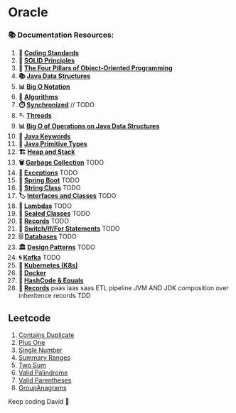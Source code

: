 # Oracle


### 📚 Documentation Resources:

1. **📏 [Coding Standards](documentation/CodingStandards.md)**
2. **🧱 [SOLID Principles](documentation/SolidPrinciples.md)**
3. **🎨 [The Four Pillars of Object-Oriented Programming](documentation/Four%20Pillars%20of%20Object-Oriented%20Programming.md)**
4. **📚 [Java Data Structures](documentation/Java%20Data%20Structures.md)**
5. **📊 [Big O Notation](documentation/Big%20O%20Notation.md)**
6. **🧠 [Algorithms](documentation/Algorithms.md)**
7. **⏱️ [Synchronized](documentation/Synchronized.md)** // TODO
8. **🪡 [Threads](documentation/Threads.md)**
9. **📊 [Big O of Operations on Java Data Structures](documentation/Big%20O%20of%20Operations%20on%20Java%20Data%20Structures.md)**
10. **🍩 [Java Keywords](documentation/Java%20Keywords.md)**
11. **🐁 [Java Primitive Types](documentation/Java%20Primitive%20Types.md)**
12. **🏗️ [Heap and Stack](documentation/Heap%20and%20Stack.md)**
13. **🗑️ [Garbage Collection](documentation/Garbage%20Collection.md)** TODO
14. **🚨 [Exceptions](documentation/Exceptions.md)** TODO
15. **🌱 [Spring Boot](documentation/SpringBoot.md)** TODO
16. **🔗 [String Class](documentation/StringClass.md)** TODO
17. **🏷️ [Interfaces and Classes](documentation/InterfacesAndClasses.md)** TODO
18. **🎯 [Lambdas](documentation/Lambdas.md)** TODO
19. **🚪 [Sealed Classes](documentation/SealedClasses.md)** TODO
20. **📜 [Records](documentation/Records.md)** TODO
21. **🔄 [Switch/If/For Statements](documentation/SwitchIfForStatements.md)** TODO
22. **🗄️ [Databases](documentation/Databases.md)** TODO
23. **🏛️ [Design Patterns](documentation/DesignPatterns.md)** TODO
24. **🌀 [Kafka](documentation/Kafka.md)** TODO
25. **🚢 [Kubernetes (K8s)](documentation/Kubernetes%20(K8s).md)**
26. **🐳 [Docker](documentation/Docker.md)**
27. **🔑 [HashCode & Equals](documentation/HashCode%20and%20Equals.md)** 
28. **🔑 [Records](documentation/Records.md)** 
paas iaas saas
ETL pipeline
JVM AND JDK
composition over inheritence 
records 
TDD



## Leetcode 

1. [Contains Duplicate](leetcode/containsduplicate/ContainsDuplicate.md)
2. [Plus One](leetcode/plusOne/PlusOne.md)
3. [Single Number](leetcode/singlenumber/SingleNumber.md)
4. [Summary Ranges](leetcode/summaryranges/SummaryRanges.md)
5. [Two Sum](leetcode/twosum/TwoSum.md)
6. [Valid Palindrome](leetcode/validpalindrome/ValidPalindrome.md)
7. [Valid Parentheses](leetcode/validparentheses/ValidParentheses.md)
8. [GroupAnagrams](leetcode/groupanagrams/groupAnagrams.md)


Keep coding David 🚀

